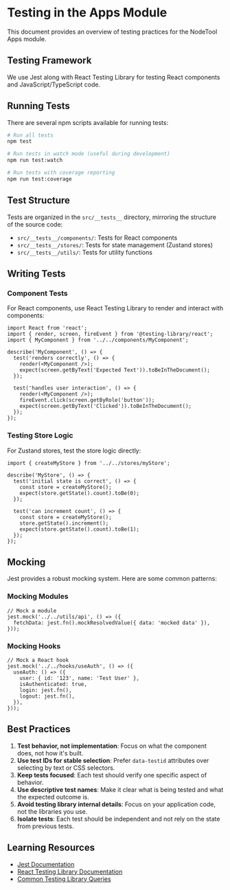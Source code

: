 # Testing in the Apps Module

This document provides an overview of testing practices for the NodeTool Apps module.

## Testing Framework

We use Jest along with React Testing Library for testing React components and JavaScript/TypeScript code.

## Running Tests

There are several npm scripts available for running tests:

```bash
# Run all tests
npm test

# Run tests in watch mode (useful during development)
npm run test:watch

# Run tests with coverage reporting
npm run test:coverage
```

## Test Structure

Tests are organized in the `src/__tests__` directory, mirroring the structure of the source code:

- `src/__tests__/components/`: Tests for React components
- `src/__tests__/stores/`: Tests for state management (Zustand stores)
- `src/__tests__/utils/`: Tests for utility functions

## Writing Tests

### Component Tests

For React components, use React Testing Library to render and interact with components:

```tsx
import React from 'react';
import { render, screen, fireEvent } from '@testing-library/react';
import { MyComponent } from '../../components/MyComponent';

describe('MyComponent', () => {
  test('renders correctly', () => {
    render(<MyComponent />);
    expect(screen.getByText('Expected Text')).toBeInTheDocument();
  });

  test('handles user interaction', () => {
    render(<MyComponent />);
    fireEvent.click(screen.getByRole('button'));
    expect(screen.getByText('Clicked')).toBeInTheDocument();
  });
});
```

### Testing Store Logic

For Zustand stores, test the store logic directly:

```tsx
import { createMyStore } from '../../stores/myStore';

describe('MyStore', () => {
  test('initial state is correct', () => {
    const store = createMyStore();
    expect(store.getState().count).toBe(0);
  });

  test('can increment count', () => {
    const store = createMyStore();
    store.getState().increment();
    expect(store.getState().count).toBe(1);
  });
});
```

## Mocking

Jest provides a robust mocking system. Here are some common patterns:

### Mocking Modules

```tsx
// Mock a module
jest.mock('../../utils/api', () => ({
  fetchData: jest.fn().mockResolvedValue({ data: 'mocked data' }),
}));
```

### Mocking Hooks

```tsx
// Mock a React hook
jest.mock('../../hooks/useAuth', () => ({
  useAuth: () => ({
    user: { id: '123', name: 'Test User' },
    isAuthenticated: true,
    login: jest.fn(),
    logout: jest.fn(),
  }),
}));
```

## Best Practices

1. **Test behavior, not implementation**: Focus on what the component does, not how it's built.
2. **Use test IDs for stable selection**: Prefer `data-testid` attributes over selecting by text or CSS selectors.
3. **Keep tests focused**: Each test should verify one specific aspect of behavior.
4. **Use descriptive test names**: Make it clear what is being tested and what the expected outcome is.
5. **Avoid testing library internal details**: Focus on your application code, not the libraries you use.
6. **Isolate tests**: Each test should be independent and not rely on the state from previous tests.

## Learning Resources

- [Jest Documentation](https://jestjs.io/docs/getting-started)
- [React Testing Library Documentation](https://testing-library.com/docs/react-testing-library/intro/)
- [Common Testing Library Queries](https://testing-library.com/docs/queries/about/)